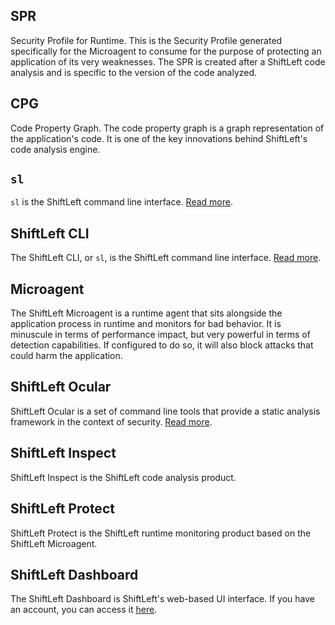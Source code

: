 ## SPR

Security Profile for Runtime. This is the Security Profile generated specifically for the Microagent to consume for the purpose of protecting an application of its very weaknesses. The SPR is created after a ShiftLeft code analysis and is specific to the version of the code analyzed.

## CPG

Code Property Graph. The code property graph is a graph representation of the application's code. It is one of the key innovations behind ShiftLeft's code analysis engine.

## `sl`

`sl` is the ShiftLeft command line interface. [Read more](getting-started/using-sl-the-shiftleft-cli.md).

## ShiftLeft CLI

The ShiftLeft CLI, or `sl`, is the ShiftLeft command line interface. [Read more](getting-started/using-sl-the-shiftleft-cli.md).

## Microagent

The ShiftLeft Microagent is a runtime agent that sits alongside the application process in runtime and monitors for bad behavior. It is minuscule in terms of performance impact, but very powerful in terms of detection capabilities. If configured to do so, it will also block attacks that could harm the application.

## ShiftLeft Ocular

ShiftLeft Ocular is a set of command line tools that provide a static analysis framework in the context of security. [Read more](https://docs.shiftleft.io/ocular).

## ShiftLeft Inspect

ShiftLeft Inspect is the ShiftLeft code analysis product.

## ShiftLeft Protect

ShiftLeft Protect is the ShiftLeft runtime monitoring product based on the ShiftLeft Microagent.

## ShiftLeft Dashboard

The ShiftLeft Dashboard is ShiftLeft's web-based UI interface. If you have an account, you can access it [here](https://www.shiftleft.io/dashboard).
